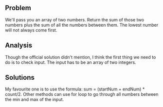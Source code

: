 ## Problem
We'll pass you an array of two numbers. Return the sum of those two numbers plus the sum of all the numbers between them. 
The lowest number will not always come first.

## Analysis
Though the official solution didn't mention, I think the first thing we need to do is to check input. The input has to be an
array of two integers.

## Solutions
My favourite one is to use the formula: sum = (startNum + endNum) * count/2. Other methods can use for loop to go through all 
numbers between the min and max of the input.
